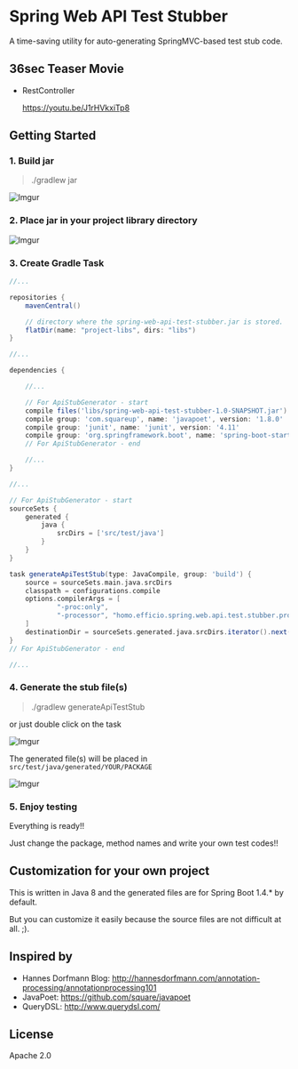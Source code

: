 # Spring Web API Test Stubber

A time-saving utility for auto-generating SpringMVC-based test stub code.

## 36sec Teaser Movie

- RestController

    https://youtu.be/J1rHVkxiTp8

## Getting Started

### 1. Build jar

>./gradlew jar

![Imgur](http://i.imgur.com/9kLBvPs.png)

### 2. Place jar in your project library directory

![Imgur](http://i.imgur.com/z8PQNCW.png)

### 3. Create Gradle Task

```groovy
//...

repositories {
    mavenCentral()

    // directory where the spring-web-api-test-stubber.jar is stored.
    flatDir(name: "project-libs", dirs: "libs")
}

//...

dependencies {

    //...

    // For ApiStubGenerator - start
    compile files('libs/spring-web-api-test-stubber-1.0-SNAPSHOT.jar')
    compile group: 'com.squareup', name: 'javapoet', version: '1.8.0'
    compile group: 'junit', name: 'junit', version: '4.11'
    compile group: 'org.springframework.boot', name: 'spring-boot-starter-test', version: '1.4.2.RELEASE'
    // For ApiStubGenerator - end

    //...
}

//...

// For ApiStubGenerator - start
sourceSets {
    generated {
        java {
            srcDirs = ['src/test/java']
        }
    }
}

task generateApiTestStub(type: JavaCompile, group: 'build') {
    source = sourceSets.main.java.srcDirs
    classpath = configurations.compile
    options.compilerArgs = [
            "-proc:only",
            "-processor", "homo.efficio.spring.web.api.test.stubber.processor.RestControllerProcessor"
    ]
    destinationDir = sourceSets.generated.java.srcDirs.iterator().next()
}
// For ApiStubGenerator - end

//...
```

### 4. Generate the stub file(s)

>./gradlew generateApiTestStub

or just double click on the task

![Imgur](http://i.imgur.com/gWI8LoY.png?1)

The generated file(s) will be placed in `src/test/java/generated/YOUR/PACKAGE`

![Imgur](http://i.imgur.com/kUhUoY6.png?1)

### 5. Enjoy testing

Everything is ready!!

Just change the package, method names and write your own test codes!!

## Customization for your own project

This is written in Java 8 and the generated files are for Spring Boot 1.4.* by default.

But you can customize it easily because the source files are not difficult at all. ;).

## Inspired by

- Hannes Dorfmann Blog: http://hannesdorfmann.com/annotation-processing/annotationprocessing101
- JavaPoet: https://github.com/square/javapoet
- QueryDSL: http://www.querydsl.com/

## License

Apache 2.0

